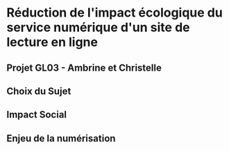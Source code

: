 # Réduction de l'impact écologique du service numérique d'un site de lecture en ligne
##  Projet GL03 - Ambrine et Christelle 

## Choix du Sujet

## Impact Social

## Enjeu de la numérisation

